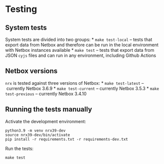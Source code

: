 # Testing

## System tests

System tests are divided into two groups:
    * `make test-local` – tests that export data from Netbox and therefore can be run in the local environment with Netbox instances available
    * `make test` – tests that export data from JSON `cyjs` files and can run in any environment, including Github Actions

## Netbox versions

`nrx` is tested against three versions of Netbox:
    * `make test-latest` – currently Netbox 3.6.9
    * `make test-current` – currently Netbox 3.5.3
    * `make test-previous` – currently Netbox 3.4.10

## Running the tests manually

Activate the development environment:

```Shell
python3.9 -m venv nrx39-dev
source nrx39-dev/bin/activate
pip install -r requirements.txt -r requirements-dev.txt
```

Run the tests:

```Shell
make test
```
